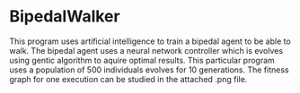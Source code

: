 # BipedalWalker
This program uses artificial intelligence to train a bipedal agent to be able to walk. The bipedal agent uses a neural network controller which is evolves using gentic algorithm to aquire optimal results. This particular program uses a population of 500 individuals evolves for 10 generations. The fitness graph for one execution can be studied in the attached .png file.
